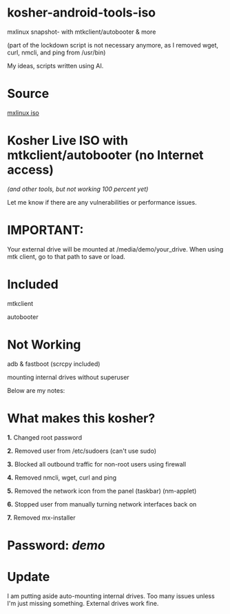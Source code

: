 # kosher-android-tools-iso
mxlinux snapshot- with mtkclient/autobooter &amp; more

(part of the lockdown script is not necessary anymore, as I removed wget, curl, nmcli, and ping from /usr/bin)

My ideas, scripts written using AI.

# Source

[mxlinux iso](https://mxlinux.org/download-links)

# Kosher Live ISO with mtkclient/autobooter (no Internet access)
*(and other tools, but not working 100 percent yet)*

Let me know if there are any vulnerabilities or performance issues.

# IMPORTANT: 

Your external drive will be mounted at /media/demo/your_drive. When using mtk client, go to that path to save or load.

# Included

mtkclient

autobooter


# Not Working

adb & fastboot (scrcpy included)

mounting internal drives without superuser


Below are my notes:


# What makes this kosher?

**1.** Changed root password

**2.** Removed user from /etc/sudoers (can't use sudo)

**3.** Blocked all outbound traffic for non-root users using firewall

**4.** Removed nmcli, wget, curl and ping

**5.** Removed the network icon from the panel (taskbar) (nm-applet)

**6.** Stopped user from manually turning network interfaces back on

**7.** Removed mx-installer


# **Password:** *demo*


# Update

I am putting aside auto-mounting internal drives. Too many issues unless I'm just missing something. External drives work fine.


